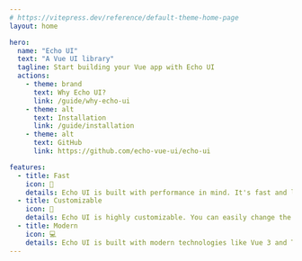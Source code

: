 ```yaml
---
# https://vitepress.dev/reference/default-theme-home-page
layout: home

hero:
  name: "Echo UI"
  text: "A Vue UI library"
  tagline: Start building your Vue app with Echo UI
  actions:
    - theme: brand
      text: Why Echo UI?
      link: /guide/why-echo-ui
    - theme: alt
      text: Installation
      link: /guide/installation
    - theme: alt
      text: GitHub
      link: https://github.com/echo-vue-ui/echo-ui

features:
  - title: Fast
    icon: 🚀
    details: Echo UI is built with performance in mind. It's fast and lightweight.
  - title: Customizable
    icon: 🎨
    details: Echo UI is highly customizable. You can easily change the theme and colors.
  - title: Modern
    icon: 💻
    details: Echo UI is built with modern technologies like Vue 3 and TypeScript.
---
```


